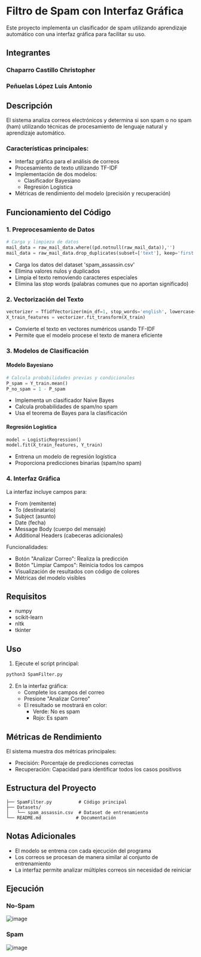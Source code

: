 # Filtro de Spam con Interfaz Gráfica

Este proyecto implementa un clasificador de spam utilizando aprendizaje automático con una interfaz gráfica para facilitar su uso.

## Integrantes

### Chaparro Castillo Christopher
### Peñuelas López Luis Antonio

## Descripción

El sistema analiza correos electrónicos y determina si son spam o no spam (ham) utilizando técnicas de procesamiento de lenguaje natural y aprendizaje automático. 

### Características principales:

- Interfaz gráfica para el análisis de correos
- Procesamiento de texto utilizando TF-IDF
- Implementación de dos modelos:
  - Clasificador Bayesiano
  - Regresión Logística
- Métricas de rendimiento del modelo (precisión y recuperación)

## Funcionamiento del Código

### 1. Preprocesamiento de Datos
```python
# Carga y limpieza de datos
mail_data = raw_mail_data.where((pd.notnull(raw_mail_data)),'')
mail_data = raw_mail_data.drop_duplicates(subset=['text'], keep='first')
```
- Carga los datos del dataset 'spam_assassin.csv'
- Elimina valores nulos y duplicados
- Limpia el texto removiendo caracteres especiales
- Elimina las stop words (palabras comunes que no aportan significado)

### 2. Vectorización del Texto
```python
vectorizer = TfidfVectorizer(min_df=1, stop_words='english', lowercase=True)
X_train_features = vectorizer.fit_transform(X_train)
```
- Convierte el texto en vectores numéricos usando TF-IDF
- Permite que el modelo procese el texto de manera eficiente

### 3. Modelos de Clasificación

#### Modelo Bayesiano
```python
# Calcula probabilidades previas y condicionales
P_spam = Y_train.mean()
P_no_spam = 1 - P_spam
```
- Implementa un clasificador Naive Bayes
- Calcula probabilidades de spam/no spam
- Usa el teorema de Bayes para la clasificación

#### Regresión Logística
```python
model = LogisticRegression()
model.fit(X_train_features, Y_train)
```
- Entrena un modelo de regresión logística
- Proporciona predicciones binarias (spam/no spam)

### 4. Interfaz Gráfica

La interfaz incluye campos para:
- From (remitente)
- To (destinatario)
- Subject (asunto)
- Date (fecha)
- Message Body (cuerpo del mensaje)
- Additional Headers (cabeceras adicionales)

Funcionalidades:
- Botón "Analizar Correo": Realiza la predicción
- Botón "Limpiar Campos": Reinicia todos los campos
- Visualización de resultados con código de colores
- Métricas del modelo visibles

## Requisitos
- numpy
- scikit-learn
- nltk
- tkinter

## Uso

1. Ejecute el script principal:
```bash
python3 SpamFilter.py
```

2. En la interfaz gráfica:
   - Complete los campos del correo
   - Presione "Analizar Correo"
   - El resultado se mostrará en color:
     - Verde: No es spam
     - Rojo: Es spam

## Métricas de Rendimiento

El sistema muestra dos métricas principales:
- Precisión: Porcentaje de predicciones correctas
- Recuperación: Capacidad para identificar todos los casos positivos

## Estructura del Proyecto

```
├── SpamFilter.py          # Código principal
├── Datasets/
│   └── spam_assassin.csv  # Dataset de entrenamiento
└── README.md             # Documentación
```

## Notas Adicionales

- El modelo se entrena con cada ejecución del programa
- Los correos se procesan de manera similar al conjunto de entrenamiento
- La interfaz permite analizar múltiples correos sin necesidad de reiniciar

## Ejecución

### No-Spam
![image](https://github.com/user-attachments/assets/2c1fc96e-a473-48f7-818e-73db1129980b)

### Spam
![image](https://github.com/user-attachments/assets/9471a78b-f515-4227-a7f3-af2d504a90a7)

